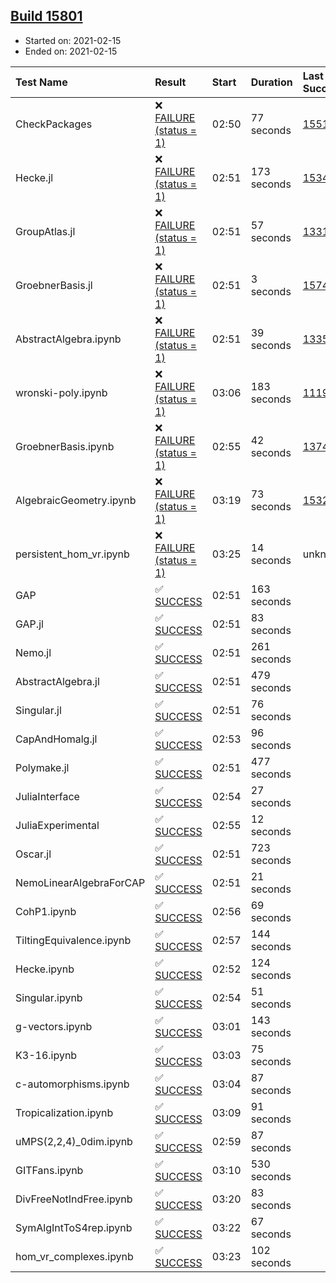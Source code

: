 ## [Build 15801](https://oscarci.mathematik.uni-kl.de/job/oscar/15801/)

* Started on: 2021-02-15
* Ended on: 2021-02-15

| Test Name    | Result | Start | Duration | Last Success | First Failure |
|:-------------|:-------|:------|:---------|:-------------|:--------------|
| CheckPackages | ❌ [FAILURE (status = 1)](https://oscarci.mathematik.uni-kl.de/job/oscar/15801/artifact/logs/build-15801/CheckPackages.log) | 02:50 | 77 seconds | [15514](https://oscarci.mathematik.uni-kl.de/job/oscar/15514/) | [15515](https://oscarci.mathematik.uni-kl.de/job/oscar/15515/) |
| Hecke.jl | ❌ [FAILURE (status = 1)](https://oscarci.mathematik.uni-kl.de/job/oscar/15801/artifact/logs/build-15801/Hecke.jl.log) | 02:51 | 173 seconds | [15344](https://oscarci.mathematik.uni-kl.de/job/oscar/15344/) | [15348](https://oscarci.mathematik.uni-kl.de/job/oscar/15348/) |
| GroupAtlas.jl | ❌ [FAILURE (status = 1)](https://oscarci.mathematik.uni-kl.de/job/oscar/15801/artifact/logs/build-15801/GroupAtlas.jl.log) | 02:51 | 57 seconds | [13311](https://oscarci.mathematik.uni-kl.de/job/oscar/13311/) | [13312](https://oscarci.mathematik.uni-kl.de/job/oscar/13312/) |
| GroebnerBasis.jl | ❌ [FAILURE (status = 1)](https://oscarci.mathematik.uni-kl.de/job/oscar/15801/artifact/logs/build-15801/GroebnerBasis.jl.log) | 02:51 | 3 seconds | [15745](https://oscarci.mathematik.uni-kl.de/job/oscar/15745/) | [15746](https://oscarci.mathematik.uni-kl.de/job/oscar/15746/) |
| AbstractAlgebra.ipynb | ❌ [FAILURE (status = 1)](https://oscarci.mathematik.uni-kl.de/job/oscar/15801/artifact/logs/build-15801/AbstractAlgebra.ipynb.log) | 02:51 | 39 seconds | [13355](https://oscarci.mathematik.uni-kl.de/job/oscar/13355/) | [13356](https://oscarci.mathematik.uni-kl.de/job/oscar/13356/) |
| wronski-poly.ipynb | ❌ [FAILURE (status = 1)](https://oscarci.mathematik.uni-kl.de/job/oscar/15801/artifact/logs/build-15801/wronski-poly.ipynb.log) | 03:06 | 183 seconds | [11192](https://oscarci.mathematik.uni-kl.de/job/oscar/11192/) | [11193](https://oscarci.mathematik.uni-kl.de/job/oscar/11193/) |
| GroebnerBasis.ipynb | ❌ [FAILURE (status = 1)](https://oscarci.mathematik.uni-kl.de/job/oscar/15801/artifact/logs/build-15801/GroebnerBasis.ipynb.log) | 02:55 | 42 seconds | [13748](https://oscarci.mathematik.uni-kl.de/job/oscar/13748/) | [13749](https://oscarci.mathematik.uni-kl.de/job/oscar/13749/) |
| AlgebraicGeometry.ipynb | ❌ [FAILURE (status = 1)](https://oscarci.mathematik.uni-kl.de/job/oscar/15801/artifact/logs/build-15801/AlgebraicGeometry.ipynb.log) | 03:19 | 73 seconds | [15322](https://oscarci.mathematik.uni-kl.de/job/oscar/15322/) | [15323](https://oscarci.mathematik.uni-kl.de/job/oscar/15323/) |
| persistent_hom_vr.ipynb | ❌ [FAILURE (status = 1)](https://oscarci.mathematik.uni-kl.de/job/oscar/15801/artifact/logs/build-15801/persistent_hom_vr.ipynb.log) | 03:25 | 14 seconds | unknown | unknown |
| GAP | ✅ [SUCCESS](https://oscarci.mathematik.uni-kl.de/job/oscar/15801/artifact/logs/build-15801/GAP.log) | 02:51 | 163 seconds |  |  |
| GAP.jl | ✅ [SUCCESS](https://oscarci.mathematik.uni-kl.de/job/oscar/15801/artifact/logs/build-15801/GAP.jl.log) | 02:51 | 83 seconds |  |  |
| Nemo.jl | ✅ [SUCCESS](https://oscarci.mathematik.uni-kl.de/job/oscar/15801/artifact/logs/build-15801/Nemo.jl.log) | 02:51 | 261 seconds |  |  |
| AbstractAlgebra.jl | ✅ [SUCCESS](https://oscarci.mathematik.uni-kl.de/job/oscar/15801/artifact/logs/build-15801/AbstractAlgebra.jl.log) | 02:51 | 479 seconds |  |  |
| Singular.jl | ✅ [SUCCESS](https://oscarci.mathematik.uni-kl.de/job/oscar/15801/artifact/logs/build-15801/Singular.jl.log) | 02:51 | 76 seconds |  |  |
| CapAndHomalg.jl | ✅ [SUCCESS](https://oscarci.mathematik.uni-kl.de/job/oscar/15801/artifact/logs/build-15801/CapAndHomalg.jl.log) | 02:53 | 96 seconds |  |  |
| Polymake.jl | ✅ [SUCCESS](https://oscarci.mathematik.uni-kl.de/job/oscar/15801/artifact/logs/build-15801/Polymake.jl.log) | 02:51 | 477 seconds |  |  |
| JuliaInterface | ✅ [SUCCESS](https://oscarci.mathematik.uni-kl.de/job/oscar/15801/artifact/logs/build-15801/JuliaInterface.log) | 02:54 | 27 seconds |  |  |
| JuliaExperimental | ✅ [SUCCESS](https://oscarci.mathematik.uni-kl.de/job/oscar/15801/artifact/logs/build-15801/JuliaExperimental.log) | 02:55 | 12 seconds |  |  |
| Oscar.jl | ✅ [SUCCESS](https://oscarci.mathematik.uni-kl.de/job/oscar/15801/artifact/logs/build-15801/Oscar.jl.log) | 02:51 | 723 seconds |  |  |
| NemoLinearAlgebraForCAP | ✅ [SUCCESS](https://oscarci.mathematik.uni-kl.de/job/oscar/15801/artifact/logs/build-15801/NemoLinearAlgebraForCAP.log) | 02:51 | 21 seconds |  |  |
| CohP1.ipynb | ✅ [SUCCESS](https://oscarci.mathematik.uni-kl.de/job/oscar/15801/artifact/logs/build-15801/CohP1.ipynb.log) | 02:56 | 69 seconds |  |  |
| TiltingEquivalence.ipynb | ✅ [SUCCESS](https://oscarci.mathematik.uni-kl.de/job/oscar/15801/artifact/logs/build-15801/TiltingEquivalence.ipynb.log) | 02:57 | 144 seconds |  |  |
| Hecke.ipynb | ✅ [SUCCESS](https://oscarci.mathematik.uni-kl.de/job/oscar/15801/artifact/logs/build-15801/Hecke.ipynb.log) | 02:52 | 124 seconds |  |  |
| Singular.ipynb | ✅ [SUCCESS](https://oscarci.mathematik.uni-kl.de/job/oscar/15801/artifact/logs/build-15801/Singular.ipynb.log) | 02:54 | 51 seconds |  |  |
| g-vectors.ipynb | ✅ [SUCCESS](https://oscarci.mathematik.uni-kl.de/job/oscar/15801/artifact/logs/build-15801/g-vectors.ipynb.log) | 03:01 | 143 seconds |  |  |
| K3-16.ipynb | ✅ [SUCCESS](https://oscarci.mathematik.uni-kl.de/job/oscar/15801/artifact/logs/build-15801/K3-16.ipynb.log) | 03:03 | 75 seconds |  |  |
| c-automorphisms.ipynb | ✅ [SUCCESS](https://oscarci.mathematik.uni-kl.de/job/oscar/15801/artifact/logs/build-15801/c-automorphisms.ipynb.log) | 03:04 | 87 seconds |  |  |
| Tropicalization.ipynb | ✅ [SUCCESS](https://oscarci.mathematik.uni-kl.de/job/oscar/15801/artifact/logs/build-15801/Tropicalization.ipynb.log) | 03:09 | 91 seconds |  |  |
| uMPS(2,2,4)_0dim.ipynb | ✅ [SUCCESS](https://oscarci.mathematik.uni-kl.de/job/oscar/15801/artifact/logs/build-15801/uMPS-2-2-4-_0dim.ipynb.log) | 02:59 | 87 seconds |  |  |
| GITFans.ipynb | ✅ [SUCCESS](https://oscarci.mathematik.uni-kl.de/job/oscar/15801/artifact/logs/build-15801/GITFans.ipynb.log) | 03:10 | 530 seconds |  |  |
| DivFreeNotIndFree.ipynb | ✅ [SUCCESS](https://oscarci.mathematik.uni-kl.de/job/oscar/15801/artifact/logs/build-15801/DivFreeNotIndFree.ipynb.log) | 03:20 | 83 seconds |  |  |
| SymAlgIntToS4rep.ipynb | ✅ [SUCCESS](https://oscarci.mathematik.uni-kl.de/job/oscar/15801/artifact/logs/build-15801/SymAlgIntToS4rep.ipynb.log) | 03:22 | 67 seconds |  |  |
| hom_vr_complexes.ipynb | ✅ [SUCCESS](https://oscarci.mathematik.uni-kl.de/job/oscar/15801/artifact/logs/build-15801/hom_vr_complexes.ipynb.log) | 03:23 | 102 seconds |  |  |
